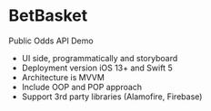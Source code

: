 # BetBasket

Public Odds API Demo

- UI side, programmatically and storyboard
- Deployment version iOS 13+ and Swift 5
- Architecture is MVVM
- Include OOP and POP approach
- Support 3rd party libraries (Alamofire, Firebase)
